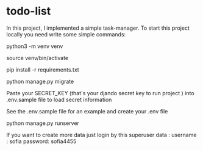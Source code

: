 # todo-list

In this project, I implemented a simple task-manager. To start this project locally you need write some simple commands:

python3 -m venv venv

source venv/bin/activate

pip install -r requirements.txt

python manage.py migrate

Paste your SECRET_KEY (that`s your djando secret key to run project ) into .env.sample file to load secret information 

See the .env.sample file for an example and create your .env file

python manage.py runserver

If you want to create more data just login by this superuser data : username : sofia password: sofia4455
